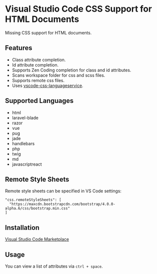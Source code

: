 # Visual Studio Code CSS Support for HTML Documents

Missing CSS support for HTML documents.

## Features

- Class attribute completion.
- Id attribute completion.
- Supports Zen Coding completion for class and id attributes.
- Scans workspace folder for css and scss files.
- Supports remote css files.
- Uses [vscode-css-languageservice](https://github.com/Microsoft/vscode-css-languageservice).

## Supported Languages

- html
- laravel-blade
- razor
- vue
- pug
- jade
- handlebars
- php
- twig
- md
- javascriptreact

## Remote Style Sheets

Remote style sheets can be specified in VS Code settings:

```
"css.remoteStyleSheets": [
  "https://maxcdn.bootstrapcdn.com/bootstrap/4.0.0-alpha.6/css/bootstrap.min.css"
]
```

## Installation

[Visual Studio Code Marketplace](https://marketplace.visualstudio.com/items?itemName=ecmel.vscode-html-css)

## Usage
You can view a list of attributes via `ctrl + space`.
